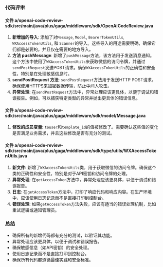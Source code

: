 ### 代码评审

#### 文件 a/openai-code-review-sdk/src/main/java/plus/gaga/middleware/sdk/OpenAiCodeReview.java

1. **新增加的导入**: 添加了对`Message`, `Model`, `BearerTokenUtils`, `WXAccessTokenUtils`, 和 `Scanner`的导入。这些导入的用途需要明确，确保它们都是必要的，并且仅在需要的地方导入。
2. **方法 pushMessage**: 新增了`pushMessage`方法，该方法用于发送消息通知。这个方法中使用了`WXAccessTokenUtils`来获取微信的访问令牌，并通过`sendPostRequest`发送POST请求。确保`WXAccessTokenUtils`的正确性和安全性，特别是在处理敏感信息时。
3. **sendPostRequest 方法**: `sendPostRequest`方法用于发送HTTP POST请求。确保使用HTTPS来加密数据传输，防止中间人攻击。
4. **异常处理**: 在`sendPostRequest`方法中，异常处理应该更具体，以便于调试和错误报告。例如，可以捕获特定类型的异常并抛出更具体的错误信息。

#### 文件 a/openai-code-review-sdk/src/main/java/plus/gaga/middleware/sdk/model/Message.java

1. **修改的成员变量**: `touser`和`template_id`的值被修改了。需要确认这些值的变化是否满足业务需求，并且这些修改是否有充分的测试。

#### 文件 a/openai-code-review-sdk/src/main/java/plus/gaga/middleware/sdk/type/utils/WXAccessTokenUtils.java

1. **新文件**: 新增了`WXAccessTokenUtils`类，用于获取微信的访问令牌。确保这个类的正确性和安全性，特别是对于API密钥和访问令牌的处理。
2. **异常处理**: 在`getAccessToken`方法中，异常处理应该更具体，以便于调试和错误报告。
3. **日志**: 在`getAccessToken`方法中，打印了响应代码和响应内容。在生产环境中，应该使用日志记录而不是直接打印到控制台。
4. **错误处理**: 如果`getAccessToken`方法失败，应该有适当的错误处理机制，比如重试逻辑或通知管理员。

### 总结

- 确保所有的新增代码都有充分的测试，以验证其功能。
- 异常处理应该更具体，以便于调试和错误报告。
- 确保敏感信息（如API密钥）的安全处理。
- 使用日志记录而不是直接打印到控制台。
- 确保所有代码都遵循最佳实践和安全标准。